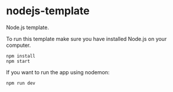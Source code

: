 # nodejs-template
Node.js template.

To run this template make sure you have installed Node.js on your computer.
``` 
npm install
npm start 
```
If you want to run the app using nodemon:

```
npm run dev
```
